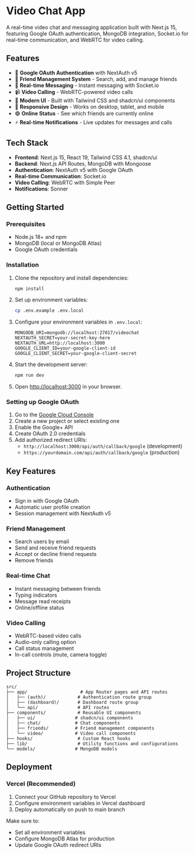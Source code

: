 # Video Chat App

A real-time video chat and messaging application built with Next.js 15, featuring Google OAuth authentication, MongoDB integration, Socket.io for real-time communication, and WebRTC for video calling.

## Features

- 🔐 **Google OAuth Authentication** with NextAuth v5
- 👥 **Friend Management System** - Search, add, and manage friends
- 💬 **Real-time Messaging** - Instant messaging with Socket.io
- 📹 **Video Calling** - WebRTC-powered video calls
- 🎨 **Modern UI** - Built with Tailwind CSS and shadcn/ui components
- 📱 **Responsive Design** - Works on desktop, tablet, and mobile
- 🟢 **Online Status** - See which friends are currently online
- ⚡ **Real-time Notifications** - Live updates for messages and calls

## Tech Stack

- **Frontend**: Next.js 15, React 19, Tailwind CSS 4.1, shadcn/ui
- **Backend**: Next.js API Routes, MongoDB with Mongoose
- **Authentication**: NextAuth v5 with Google OAuth
- **Real-time Communication**: Socket.io
- **Video Calling**: WebRTC with Simple Peer
- **Notifications**: Sonner

## Getting Started

### Prerequisites

- Node.js 18+ and npm
- MongoDB (local or MongoDB Atlas)
- Google OAuth credentials

### Installation

1. Clone the repository and install dependencies:
   ```bash
   npm install
   ```

2. Set up environment variables:
   ```bash
   cp .env.example .env.local
   ```

3. Configure your environment variables in `.env.local`:
   ```
   MONGODB_URI=mongodb://localhost:27017/videochat
   NEXTAUTH_SECRET=your-secret-key-here
   NEXTAUTH_URL=http://localhost:3000
   GOOGLE_CLIENT_ID=your-google-client-id
   GOOGLE_CLIENT_SECRET=your-google-client-secret
   ```

4. Start the development server:
   ```bash
   npm run dev
   ```

5. Open [http://localhost:3000](http://localhost:3000) in your browser.

### Setting up Google OAuth

1. Go to the [Google Cloud Console](https://console.cloud.google.com/)
2. Create a new project or select existing one
3. Enable the Google+ API
4. Create OAuth 2.0 credentials
5. Add authorized redirect URIs:
   - `http://localhost:3000/api/auth/callback/google` (development)
   - `https://yourdomain.com/api/auth/callback/google` (production)

## Key Features

### Authentication
- Sign in with Google OAuth
- Automatic user profile creation
- Session management with NextAuth v5

### Friend Management
- Search users by email
- Send and receive friend requests
- Accept or decline friend requests
- Remove friends

### Real-time Chat
- Instant messaging between friends
- Typing indicators
- Message read receipts
- Online/offline status

### Video Calling
- WebRTC-based video calls
- Audio-only calling option
- Call status management
- In-call controls (mute, camera toggle)

## Project Structure

```
src/
├── app/                    # App Router pages and API routes
│   ├── (auth)/            # Authentication route group
│   ├── (dashboard)/       # Dashboard route group
│   └── api/               # API routes
├── components/            # Reusable UI components
│   ├── ui/               # shadcn/ui components
│   ├── chat/             # Chat components
│   ├── friends/          # Friend management components
│   └── video/            # Video call components
├── hooks/                 # Custom React hooks
├── lib/                   # Utility functions and configurations
└── models/               # MongoDB models
```

## Deployment

### Vercel (Recommended)

1. Connect your GitHub repository to Vercel
2. Configure environment variables in Vercel dashboard
3. Deploy automatically on push to main branch

Make sure to:
- Set all environment variables
- Configure MongoDB Atlas for production
- Update Google OAuth redirect URIs
